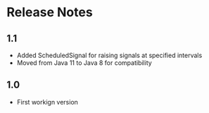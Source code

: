 # Release Notes

1.1
---
* Added ScheduledSignal for raising signals at specified intervals
* Moved from Java 11 to Java 8 for compatibility

1.0
---
* First workign version
